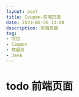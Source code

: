 ```yaml
---
layout: post
title: Coupon-前端页面
date: 2023-02-26 13:00
description: 前端页面
tag:
- 项目
- Coupon
- 微服务
- Java
---
```


# todo 前端页面